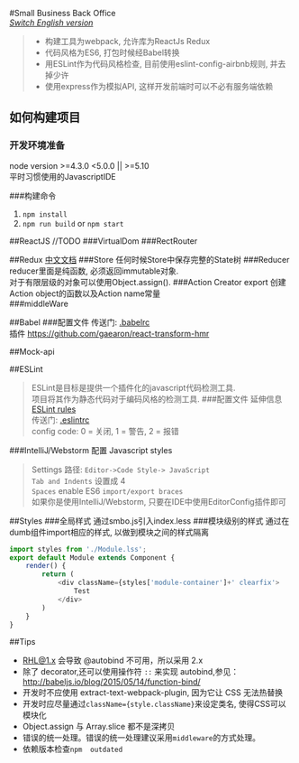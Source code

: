 #Small Business Back Office  
_[Switch English version](./README.md)_  
>* 构建工具为webpack, 允许库为ReactJs Redux  
>* 代码风格为ES6, 打包时候经Babel转换  
>* 用ESLint作为代码风格检查, 目前使用eslint-config-airbnb规则, 并去掉少许  
>* 使用express作为模拟API, 这样开发前端时可以不必有服务端依赖

## 如何构建项目
### 开发环境准备
node version >=4.3.0 <5.0.0 || >=5.10  
平时习惯使用的JavascriptIDE

###构建命令
1. `npm install`  
2. `npm run build` or `npm start`  

##ReactJS
//TODO
###VirtualDom
###RectRouter

##Redux
[中文文档](http://cn.redux.js.org/) 
###Store
任何时候Store中保存完整的State树
###Reducer
reducer里面是纯函数, 必须返回immutable对象.  
对于有限层级的对象可以使用Object.assign().
###Action Creator
export 创建Action object的函数以及Action name常量  
###middleWare



##Babel
###配置文件
传送门: [.babelrc](./.babelrc)  
插件 https://github.com/gaearon/react-transform-hmr  


##Mock-api


##ESLint
>ESLint是目标是提供一个插件化的javascript代码检测工具.  
项目将其作为静态代码对于编码风格的检测工具.
###配置文件
延伸信息 [ESLint rules](http://eslint.cn/docs/rules/)  
传送门: [.eslintrc](./.eslintrc)  
config code: 0 = 关闭, 1 = 警告, 2 = 报错

###IntelliJ/Webstorm 配置 Javascript styles
>Settings 路径: `Editor->Code Style-> JavaScript`  
`Tab and Indents` 设置成 4  
`Spaces`  enable ES6 `import/export braces`  
如果你是使用IntelliJ/Webstorm, 只要在IDE中使用EditorConfig插件即可 

##Styles
###全局样式
通过smbo.js引入index.less
###模块级别的样式
通过在dumb组件import相应的样式, 以做到模块之间的样式隔离
```javascript
import styles from './Module.lss';
export default Module extends Component {
    render() {
        return (
            <div className={styles['module-container']+' clearfix'>
                Test
            </div>
        )
    }
}
```


##Tips
- RHL@1.x 会导致 @autobind 不可用，所以采用 2.x
- 除了 decorator,还可以使用操作符 `::` 来实现 autobind,参见：http://babeljs.io/blog/2015/05/14/function-bind/
- 开发时不应使用 extract-text-webpack-plugin, 因为它让 CSS 无法热替换
- 开发时应尽量通过`className={style.className}`来设定类名, 使得CSS可以模块化
- Object.assign 与 Array.slice 都不是深拷贝
- 错误的统一处理。错误的统一处理建议采用`middleware`的方式处理。
- 依赖版本检查`npm  outdated`
